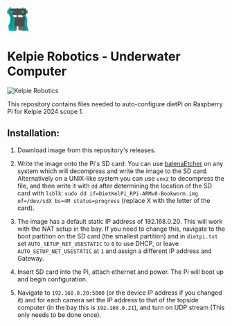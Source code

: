 ![](/docs/images/kelpie_logo.png)
# Kelpie Robotics - Underwater Computer
![Kelpie Robotics](https://img.shields.io/badge/Kelpie_Robotics-Underwater_Computer-00a99d.svg?style=for-the-badge)

This repository contains files needed to auto-configure dietPi on Raspberry Pi for Kelpie 2024 scope 1.

## Installation:
   1. Download image from this repository's releases.

   2. Write the image onto the Pi's SD card:
      You can use [balenaEtcher](https://etcher.balena.io/) on any system which will decompress and 
      write the image to the SD card. Alternatively on a UNIX-like system you can use `unxz` to 
      decompress the file, and then write it with `dd` after determining the location of the SD card 
      with `lsblk`:
         `sudo dd if=DietKelPi_RPi-ARMv8-Bookworm.img of=/dev/sdX bs=4M status=progress`
      (replace X with the letter of the card).

   3. The image has a default static IP address of 192.168.0.20. This will work with the NAT setup 
      in the bay. If you need to change this, navigate to the boot partition on the SD card (the 
      smallest partition) and in `dietpi.txt` set `AUTO_SETUP_NET_USESTATIC` to `0` to use DHCP, or 
      leave `AUTO_SETUP_NET_USESTATIC` at `1` and assign a different IP address and Gateway.

   4. Insert SD card into the Pi, attach ethernet and power. The Pi will boot up and begin 
      configuration.

   5. Navigate to `192.168.0.20:5000` (or the device IP address if you changed it) and for each 
      camera set the IP address to that of the topside computer (in the bay this is `192.168.0.21`),
      and turn on UDP stream (This only needs to be done once).